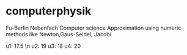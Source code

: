 computerphysik
==============

Fu-Berlin Nebenfach
Computer science
Approximation using numeric methods like Newton,Gaus-Seidel, Jacobi

u1: 17.5 \n
u2: 19
u3: 18
u4: 20
